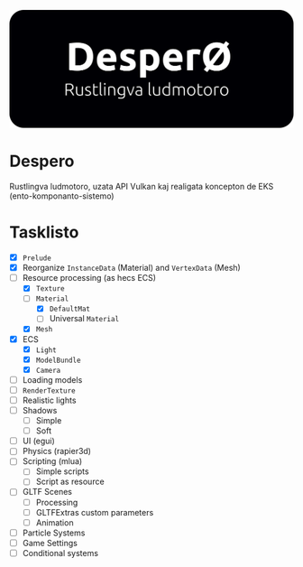 ![despero_banner](banner.svg)

# Despero

Rustlingva ludmotoro, uzata API Vulkan kaj realigata koncepton de EKS (ento-komponanto-sistemo)

# Tasklisto

- [x] `Prelude`
- [x] Reorganize `InstanceData` (Material) and `VertexData` (Mesh)
- [ ] Resource processing (as hecs ECS)
	- [x] `Texture`
	- [ ] `Material`
		- [x] `DefaultMat`
		- [ ] Universal `Material`
	- [x] `Mesh`
- [x] ECS
	- [x] `Light`
	- [x] `ModelBundle`
	- [x] `Camera`
- [ ] Loading models
- [ ] `RenderTexture`
- [ ] Realistic lights
- [ ] Shadows
	- [ ] Simple
	- [ ] Soft
- [ ] UI (egui)
- [ ] Physics (rapier3d)
- [ ] Scripting (mlua)
	- [ ] Simple scripts
	- [ ] Script as resource
- [ ] GLTF Scenes
	- [ ] Processing
	- [ ] GLTFExtras custom parameters
	- [ ] Animation
- [ ] Particle Systems
- [ ] Game Settings
- [ ] Conditional systems
